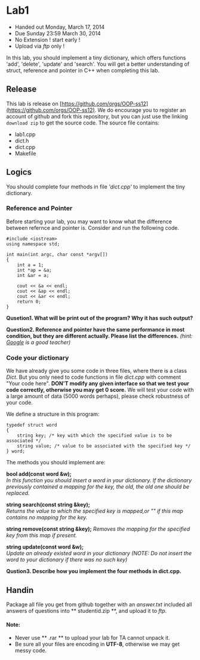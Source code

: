 Lab1
====
- Handed out Monday, March 17, 2014 
- Due Sunday 23:59 March 30, 2014
- No Extension ! start early !
- Upload via *ftp* only !

In this lab, you should implement a tiny dictionary, which offers functions 'add', 'delete', 'update' and 'search'. You will get a better understanding of struct, reference and pointer in C++ when completing this lab.

## Release
This lab is release on [https://github.com/orgs/OOP-ss12](https://github.com/orgs/OOP-ss12). We do encourage you to register an account of github and fork this repository, but you can just use the linking `download zip` to get the source code.
The source file contains: 

- lab1.cpp
- dict.h
- dict.cpp
- Makefile


## Logics
You should complete four methods in file *'dict.cpp'* to implement the tiny dictionary. 
### Reference and Pointer
Before starting your lab, you may want to know what the difference between refernce and pointer is. Consider and run the following code.

	#include <iostream>
	using namespace std;

	int main(int argc, char const *argv[]) 
	{ 
		int a = 1;
		int *ap = &a;
		int &ar = a;
		
		cout << &a << endl; 
		cout << &ap << endl;  
		cout << &ar << endl;  
		return 0;
	}

**Qusetion1. What will be print out of the program? Why it has such output?**
  
**Question2. Reference and pointer have the same performance in most condition, but they are different actually. Please list the differences.** *(hint: [Google](https://www.google.com.hk) is a good teacher)*  

### Code your dictionary
We have already give you some code in three files, where there is a class *Dict*. But you only need to code functions in file *dict.cpp* with comment "Your code here". **DON'T modify any given interface so that we test your code correctly, otherwise you may get 0 score.** We will test your code with a large amount of data (5000 words perhaps), please check robustness of your code.

We define a structure in this program:

	typedef struct word
	{
		string key; /* key with which the specified value is to be associated */
		string value; /* value to be associated with the specified key */
	} word;

The methods you should implement are:

**bool add(const word &w);**  
*In this function you should insert a word in your dictionary. If the dictionary previously contained a mapping for the key, the old, the old one should be replaced.*

**string search(const string &key);**  
*Returns the value to which the specified key is mapped,or "" if this map contains no mapping for the key.*

**string remove(const string &key);**
*Removes the mapping for the specified key from this map if present.*

**string update(const word &w);**  
*Update an already existed word in your dictionary (NOTE: Do not insert the word to your dictionary if there was no such key)*  


**Qustion3. Describe how you implement the four methods in dict.cpp.**


## Handin
Package all file you get from github together with an *answer.txt* included all answers of questions into ** studentid.zip **, and upload it to *ftp*.
#### Note: 
- Never use ** .rar ** to upload your lab for TA cannot unpack it.
- Be sure all your files are encoding in **UTF-8**, otherwise we may get messy code.